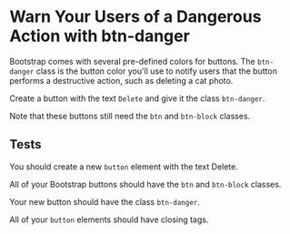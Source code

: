 # Warn Your Users of a Dangerous Action with btn-danger

Bootstrap comes with several pre-defined colors for buttons. The `btn-danger` class is the button color you'll use to notify users that the button performs a destructive action, such as deleting a cat photo.

Create a button with the text `Delete` and give it the class `btn-danger`.

Note that these buttons still need the `btn` and `btn-block` classes.

## Tests

You should create a new `button` element with the text Delete.

All of your Bootstrap buttons should have the `btn` and `btn-block` classes.

Your new button should have the class `btn-danger`.

All of your `button` elements should have closing tags.
